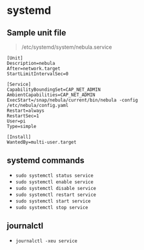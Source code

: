 # systemd

## Sample unit file

> /etc/systemd/system/nebula.service

```
[Unit]
Description=nebula
After=network.target
StartLimitIntervalSec=0

[Service]
CapabilityBoundingSet=CAP_NET_ADMIN
AmbientCapabilities=CAP_NET_ADMIN
ExecStart=/snap/nebula/current/bin/nebula -config /etc/nebula/config.yaml
Restart=always
RestartSec=1
User=pi
Type=simple

[Install]
WantedBy=multi-user.target
```

## systemd commands

- `sudo systemctl status service`
- `sudo systemctl enable service`
- `sudo systemctl disable service`
- `sudo systemctl restart service`
- `sudo systemctl start service`
- `sudo systemctl stop service`

## journalctl

- `journalctl -xeu service`
